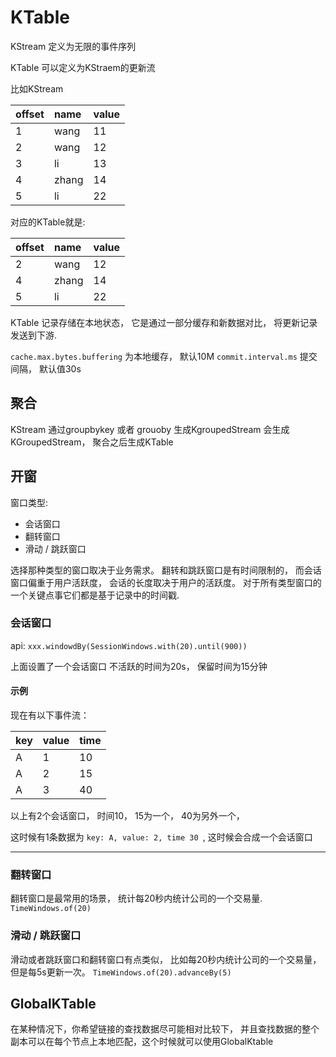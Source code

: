# KTable

KStream 定义为无限的事件序列

KTable 可以定义为KStraem的更新流

比如KStream

|offset|name|value|
|:--|:--|:--|
|1|wang|11|
|2|wang|12|
|3|li|13|
|4|zhang|14|
|5|li|22|

对应的KTable就是:

|offset|name|value|
|:--|:--|:--|
|2|wang|12|
|4|zhang|14|
|5|li|22|

KTable 记录存储在本地状态， 它是通过一部分缓存和新数据对比， 将更新记录发送到下游.

```cache.max.bytes.buffering``` 为本地缓存， 默认10M
```commit.interval.ms``` 提交间隔， 默认值30s

## 聚合
KStream 通过groupbykey 或者 grouoby 生成KgroupedStream 会生成KGroupedStream， 聚合之后生成KTable


## 开窗
窗口类型:
- 会话窗口
- 翻转窗口
- 滑动 / 跳跃窗口

选择那种类型的窗口取决于业务需求。 翻转和跳跃窗口是有时间限制的， 而会话窗口偏重于用户活跃度， 会话的长度取决于用户的活跃度。 对于所有类型窗口的一个关键点事它们都是基于记录中的时间戳.


### 会话窗口

api: ```xxx.windowdBy(SessionWindows.with(20).until(900)) ```

上面设置了一个会话窗口 不活跃的时间为20s， 保留时间为15分钟

#### 示例
现在有以下事件流：

|key|value|time|
|:--|:--|:--|
|A|1|10|
|A|2|15|
|A|3|40|

以上有2个会话窗口，  时间10， 15为一个， 40为另外一个，

这时候有1条数据为 ```key: A, value: 2, time 30 ```, 这时候会合成一个会话窗口

***

### 翻转窗口
翻转窗口是最常用的场景， 统计每20秒内统计公司的一个交易量. ```TimeWindows.of(20) ```

### 滑动 / 跳跃窗口

滑动或者跳跃窗口和翻转窗口有点类似，  比如每20秒内统计公司的一个交易量， 但是每5s更新一次。 ```TimeWindows.of(20).advanceBy(5) ```

## GlobalKTable
在某种情况下，你希望链接的查找数据尽可能相对比较下， 并且查找数据的整个副本可以在每个节点上本地匹配，这个时候就可以使用GlobalKtable



